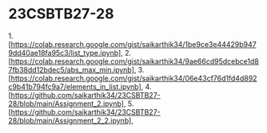 # 23CSBTB27-28
1.[https://colab.research.google.com/gist/saikarthik34/1be9ce3e44429b9479dd40ae18fa95c3/list_type.ipynb],
2.[https://colab.research.google.com/gist/saikarthik34/9ae66cd95dcebce1d87fb38dd12bdec5/abs_max_min.ipynb],
3.[https://colab.research.google.com/gist/saikarthik34/06e43cf76d1fd4d892c9b41b794fc9a7/elements_in_list.ipynb],
4.[https://github.com/saikarthik34/23CSBTB27-28/blob/main/Assignment_2.ipynb],
5.[https://github.com/saikarthik34/23CSBTB27-28/blob/main/Assignment_2_2.ipynb],
